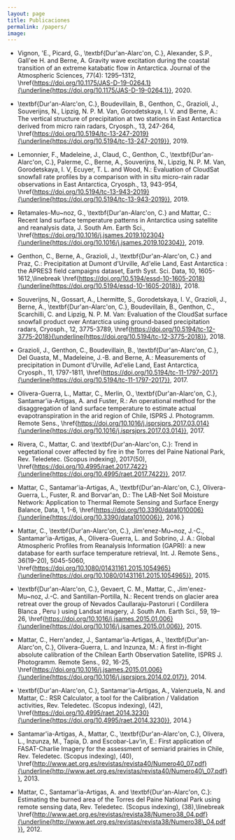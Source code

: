 ```yaml
---
layout: page
title: Publicaciones
permalink: /papers/
image: 
---
```


* Vignon, \'E., Picard, G., \textbf{Dur\'an-Alarc\'on, C.}, Alexander, S.P., Gall\'ee H. and Berne, A. Gravity wave excitation during the coastal transition of an extreme katabatic flow in Antarctica. Journal of the Atmospheric Sciences, 77(4): 1295–1312, \href{https://doi.org/10.1175/JAS-D-19-0264.1}{\underline{https://doi.org/10.1175/JAS-D-19-0264.1}}, 2020.
    
* \textbf{Dur\'an-Alarc\'on, C.}, Boudevillain, B., Genthon, C., Grazioli, J., Souverijns, N., Lipzig, N. P. M. Van, Gorodetskaya, I. V. and Berne, A.: The vertical structure of precipitation at two stations in East Antarctica derived from micro rain radars, Cryosph., 13, 247-264, \href{https://doi.org/10.5194/tc-13-247-2019}{\underline{https://doi.org/10.5194/tc-13-247-2019}}, 2019.
	
* Lemonnier, F., Madeleine, J., Claud, C., Genthon, C., \textbf{Dur\'an-Alarc\'on, C.}, Palerme, C., Berne, A., Souverijns, N., Lipzig, N. P. M. Van, Gorodetskaya, I. V, Ecuyer, T. L. and Wood, N.: Evaluation of CloudSat snowfall rate profiles by a comparison with in situ micro-rain radar observations in East Antarctica, Cryosph., 13, 943-954, \href{https://doi.org/10.5194/tc-13-943-2019}{\underline{https://doi.org/10.5194/tc-13-943-2019}}, 2019.
	
* Retamales-Mu\~noz, G., \textbf{Dur\'an-Alarc\'on, C.} and Mattar, C.: Recent land surface temperature patterns in Antarctica using satellite and reanalysis data, J. South Am. Earth Sci., \href{https://doi.org/10.1016/j.jsames.2019.102304}{\underline{https://doi.org/10.1016/j.jsames.2019.102304}}, 2019.
	
* Genthon, C., Berne, A., Grazioli, J., \textbf{Dur\'an-Alarc\'on, C.} and Praz, C.: Precipitation at Dumont d'Urville, Ad\'elie Land, East Antarctica : the APRES3 field campaigns dataset, Earth Syst. Sci. Data, 10, 1605-1612,\linebreak \href{https://doi.org/10.5194/essd-10-1605-2018}{\underline{https://doi.org/10.5194/essd-10-1605-2018}}, 2018.

* Souverijns, N., Gossart, A., Lhermitte, S., Gorodetskaya, I. V., Grazioli, J., Berne, A., \textbf{Dur\'an-Alarc\'on, C.}, Boudevillain, B., Genthon, C., Scarchilli, C. and Lipzig, N. P. M. Van: Evaluation of the CloudSat surface snowfall product over Antarctica using ground-based precipitation radars, Cryosph., 12, 3775-3789, \href{https://doi.org/10.5194/tc-12-3775-2018}{\underline{https://doi.org/10.5194/tc-12-3775-2018}}, 2018.
	
* Grazioli, J., Genthon, C., Boudevillain, B., \textbf{Dur\'an-Alarc\'on, C.}, Del Guasta, M., Madeleine, J.-B. and Berne, A.: Measurements of precipitation in Dumont d'Urville, Ad\'elie Land, East Antarctica, Cryosph., 11, 1797-1811, \href{https://doi.org/10.5194/tc-11-1797-2017}{\underline{https://doi.org/10.5194/tc-11-1797-2017}}, 2017.

* Olivera-Guerra, L., Mattar, C., Merlin, O., \textbf{Dur\'an-Alarc\'on, C.}, Santamar\'ia-Artigas, A. and Fuster, R.: An operational method for the disaggregation of land surface temperature to estimate actual evapotranspiration in the arid region of Chile, ISPRS J. Photogramm. Remote Sens., \href{https://doi.org/10.1016/j.isprsjprs.2017.03.014}{\underline{https://doi.org/10.1016/j.isprsjprs.2017.03.014}}, 2017.

* Rivera, C., Mattar, C. and \textbf{Dur\'an-Alarc\'on, C.}: Trend in vegetational cover affected by fire in the Torres del Paine National Park, Rev. Teledetec. (Scopus indexing), 2017(50), \href{https://doi.org/10.4995/raet.2017.7422}{\underline{https://doi.org/10.4995/raet.2017.7422}}, 2017.

* Mattar, C., Santamar\'ia-Artigas, A., \textbf{Dur\'an-Alarc\'on, C.}, Olivera-Guerra, L., Fuster, R. and Borvar\'an, D.: The LAB-Net Soil Moisture Network: Application to Thermal Remote Sensing and Surface Energy Balance, Data, 1, 1-6, \href{https://doi.org/10.3390/data1010006}{\underline{https://doi.org/10.3390/data1010006}}, 2016.}

* Mattar, C., \textbf{Dur\'an-Alarc\'on, C.}, Jim\'enez-Mu\~noz, J.-C., Santamar\'ia-Artigas, A., Olivera-Guerra, L. and Sobrino, J. A.: Global Atmospheric Profiles from Reanalysis Information (GAPRI): a new database for earth surface temperature retrieval, Int. J. Remote Sens., 36(19–20), 5045-5060, \href{https://doi.org/10.1080/01431161.2015.1054965}{\underline{https://doi.org/10.1080/01431161.2015.1054965}}, 2015.
	
* \textbf{Dur\'an-Alarc\'on, C.}, Gevaert, C. M., Mattar, C., Jim\'enez-Mu\~noz, J.-C. and Santillan-Portilla, N.: Recent trends on glacier area retreat over the group of Nevados Caullaraju-Pastoruri ( Cordillera Blanca , Peru ) using Landsat imagery, J. South Am. Earth Sci., 59, 19–26, \href{https://doi.org/10.1016/j.jsames.2015.01.006}{\underline{https://doi.org/10.1016/j.jsames.2015.01.006}}, 2015.

* Mattar, C., Hern\'andez, J., Santamar\'ia-Artigas, A., \textbf{Dur\'an-Alarc\'on, C.}, Olivera-Guerra, L. and Inzunza, M.: A first in-flight absolute calibration of the Chilean Earth Observation Satellite, ISPRS J. Photogramm. Remote Sens., 92, 16-25, \href{https://doi.org/10.1016/j.jsames.2015.01.006}{\underline{https://doi.org/10.1016/j.isprsjprs.2014.02.017}}, 2014.
	
* \textbf{Dur\'an-Alarc\'on, C.}, Santamar\'ia-Artigas, A., Valenzuela, N. and Mattar, C.: RSR Calculator, a tool for the Calibration / Validation activities, Rev. Teledetec. (Scopus indexing), (42), \href{https://doi.org/10.4995/raet.2014.3230}{\underline{https://doi.org/10.4995/raet.2014.3230}}, 2014.}

* Santamar\'ia-Artigas, A., Mattar, C., \textbf{Dur\'an-Alarc\'on, C.}, Olivera, L., Inzunza, M., Tapia, D. and Escobar-Lav\'in, E.: First application of FASAT-Charlie Imagery for the assessment of semiarid prairies in Chile, Rev. Teledetec. (Scopus indexing), (40), \href{http://www.aet.org.es/revistas/revista40/Numero40_07.pdf}{\underline{http://www.aet.org.es/revistas/revista40/Numero40\_07.pdf}}, 2013.

* Mattar, C., Santamar\'ia-Artigas, A. and \textbf{Dur\'an-Alarc\'on, C.}: Estimating the burned area of the Torres del Paine National Park using remote sensing data, Rev. Teledetec. (Scopus indexing), (38),\linebreak \href{http://www.aet.org.es/revistas/revista38/Numero38_04.pdf}{\underline{http://www.aet.org.es/revistas/revista38/Numero38\_04.pdf}}, 2012.
